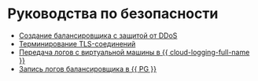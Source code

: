 # Руководства по безопасности

* [Создание балансировщика с защитой от DDoS](alb-with-ddos-protection.md)
* [Терминирование TLS-соединений](tls-termination.md)
* [Передача логов с виртуальной машины в {{ cloud-logging-full-name }}](vm-fluent-bit-logging.md)
* [Запись логов балансировщика в {{ PG }}](logging.md)